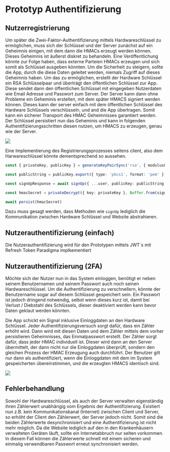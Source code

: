 # Prototyp Authentifizierung

## Nutzerregistrierung

Um später die Zwei-Faktor-Authentifizierung mittels Hardwareschlüssel zu ermöglichen, muss sich der Schlüssel und der Server zunächst auf ein Geheimnis einigen, mit dem dann die HMACs erzeugt werden können. Dieses Geheimnis ist äußerst diskret zu behandeln. Eine Veröffentlichung könnte zur Folge haben, dass externe Parteien HMACs erzeugen und sich somit als Schlüssel ausgeben könnten. Um die Sicherheit zu steigern, sollte die App, durch die diese Daten geleitet werden, niemals Zugriff auf dieses Geheimnis haben. Um das zu ermöglichen, erstellt der Hardware Schlüssel ein RSA Schlüsselpaar und überträgt den öffentlichen Schlüssel zur App. Diese sendet dann den öffentlichen Schlüssel mit eingegeben Nutzerdaten wie Email Adresse und Passwort zum Server. Der Server kann dann ohne Probleme ein Geheminis erstellen, mit dem später HMACS signiert werden können. Dieses kann der server einfach mit dem öffentlichen Schlüssel des Hardware Schlüssels verschlüsseln, und and die App übertragen. Somit kann ein sicherer Transport des HMAC Geheimnisses garantiert werden. Der Schlüssel persistiert nun das Geheminis und kann in folgenden Authentifizierungsschritten diesen nutzen, um HMACS zu erzeugen, genau wie der Server.

[![](https://mermaid.ink/img/pako:eNqNkstuwyAQRX9lxLbpD7CI1KqLSl12y2YC0xi5YDqAIivKv3cc26lRHyoLxOOeeVw4Kzs4Ulpl-qgULT15PDIGE0HGM7I7IRO80Hi_399t9xqOFImxEHBGKENPERJ6_hl9SElDYYz5jRhSPbx7Cz2NMMvlelI9opUwTkOWGWoWqcOCcPKl20Azs4gbzjJdK8LohgBdQCuh5LD8jji5H1NZdP9PlYizzzcO14J9vNZ8wEzf4NaFr_4mWNzf1NHY0vp-4xeCXMP8_Whrt1PGtYONTWqnAnFA7-RPnKeARpWOAhmlZemQe6NMvIgOaxlex2iVLlxpp2qSVtb_Mx9ePgE-A8-x?type=png)](https://mermaid.live/edit#pako:eNqNkstuwyAQRX9lxLbpD7CI1KqLSl12y2YC0xi5YDqAIivKv3cc26lRHyoLxOOeeVw4Kzs4Ulpl-qgULT15PDIGE0HGM7I7IRO80Hi_399t9xqOFImxEHBGKENPERJ6_hl9SElDYYz5jRhSPbx7Cz2NMMvlelI9opUwTkOWGWoWqcOCcPKl20Azs4gbzjJdK8LohgBdQCuh5LD8jji5H1NZdP9PlYizzzcO14J9vNZ8wEzf4NaFr_4mWNzf1NHY0vp-4xeCXMP8_Whrt1PGtYONTWqnAnFA7-RPnKeARpWOAhmlZemQe6NMvIgOaxlex2iVLlxpp2qSVtb_Mx9ePgE-A8-x)

Eine Implementierung des Registrierungsprozesses seitens client, also dem Harwareschlüssel könnte dementsprechend so aussehen.

```typescript
const { privateKey, publicKey } = generateKeyPairSync('rsa', { modulusLength: 2048 });

const publicString = publicKey.export({ type: 'pkcs1', format: 'pem' }).toString();

const signUpResponse = await signUp({ ...user, publicKey: publicString });

const hmacSecret = privateDecrypt({ key: privateKey }, Buffer.from(signUpResponse.hmacSecret, 'base64')).toString();

await persist(hmacSecret)
```

Dazu muss gesagt werden, dass Methoden wie `signUp` lediglich die Kommunikation zwischen Hardware Schlüssel und Website abstrahieren.

## Nutzerauthentifizierung (einfach)

Die Nutzerauthentifizierung wird für den Prototypen mittels JWT`s mit Refresh Token Paradigma implkementiert

## Nutzerauthentifizierung (2FA)

Möchte sich der Nutzer nun in das System einloggen, benötigt er neben seinem Benutzernamen und seinem Passwort auch noch seinen Hardwareschlüssel. Um die Authentifizierung zu verschnellern, könnte der Benutzername sogar auf diesem Schlüssel gespeichert sein. Ein Passwort ist jedoch dringend notwendig, selbst wenn dieses kurz ist, damit bei Verlust / Diebstahl des Schlüssels, dieser deaktiviert werden kann bevor Daten geklaut werden könnten.

Die App schickt ein Signal inklusive Einloggdaten an den Hardware Schlüssel. Jeder Authentifizierungsversuch sorgt dafür, dass ein Zähler erhöht wird. Dann wird mit diesen Daten und dem Zähler mittels dem vorher persistieren Geheimnisses, das Einmalpasswort erstellt. Der Zähler sorgt dafür, dass jeder HMAC individuell ist. Dieser wird dann an den Server übermittelt, der dann nicht nur die Einloggdaten überprüft, sondern den gleichen Prozess der HMAC Erzeugung auch durchführt. Der Benutzer gilt nur dann als authentifiziert, wenn die Einloggdaten mit dem im System gespeicherten übereinstimmen, und die erzeugten HMACS identisch sind. 

[![](https://mermaid.ink/img/pako:eNqVkjFrwzAQhf_KobUu3T0EWjoUOnb1ckhnWyQ6uScpwYT8957TFNvEhVaDkcz7nvSedDY2OjK1SfRZiC29euwEQ8Og43kYHne7hzcUd0IheKexhizIqSWBkvRjhRxx9nhI38xSfA97ViAoADYWziR_gTpiEswEfUALJ5_7H7pa7g-txACJ9FfettU8i_NPbqucL2j3xK5WD3YrZ9T1LL_pVsgvwbakRxLfjvfNbWnn6Py_6FtmNoZhasMe_HTQuU29yOOqkAV97exaCIlEgUApYUegU7RWF09CrVDqIUdlNIupTCAJ6J2-q_Nk2JjcazmNqXXqUPaNafiiOiw5foxsTZ2lUGXK4DTs7Q2autVodPkCwKDpHA?type=png)](https://mermaid.live/edit#pako:eNqVkjFrwzAQhf_KobUu3T0EWjoUOnb1ckhnWyQ6uScpwYT8957TFNvEhVaDkcz7nvSedDY2OjK1SfRZiC29euwEQ8Og43kYHne7hzcUd0IheKexhizIqSWBkvRjhRxx9nhI38xSfA97ViAoADYWziR_gTpiEswEfUALJ5_7H7pa7g-txACJ9FfettU8i_NPbqucL2j3xK5WD3YrZ9T1LL_pVsgvwbakRxLfjvfNbWnn6Py_6FtmNoZhasMe_HTQuU29yOOqkAV97exaCIlEgUApYUegU7RWF09CrVDqIUdlNIupTCAJ6J2-q_Nk2JjcazmNqXXqUPaNafiiOiw5foxsTZ2lUGXK4DTs7Q2autVodPkCwKDpHA)

## Fehlerbehandlung

Sowohl der Hardwareschlüssel, als auch der Server verwalten eigenständig ihren Zählerwert unabhängig vom Ergebnis der Authentifizierung. Existiert nun z.B. kein Kommunikationskanal (Internet) zwischen Client und Server, so erhöht der Client den Zählerwert, der Server jedoch nicht. Somit sind die beiden Zählerwerte desynchronisiert und eine Authentifizierung ist nicht mehr möglich. Da die Website lediglich auf den in den Krankenhäusern verwalteten Geräten läuft, sollte ein Internetabbruch nur selten vorkommen. In diesem Fall können die Zählerwerte schnell mit einem sicheren und einmalig verwendbaren Passwort erneut synchronisiert werden.

